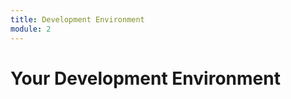 ```yaml
---
title: Development Environment
module: 2
---
```


# Your Development Environment

<div class="embed-responsive embed-responsive-16by9"><iframe class="embed-responsive-item" src="" frameborder="0" allowfullscreen></iframe></div>
